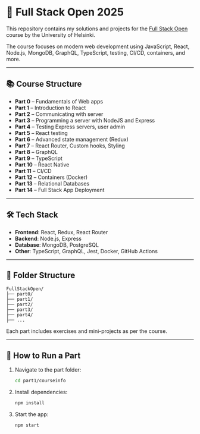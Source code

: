 # 📘 Full Stack Open 2025

This repository contains my solutions and projects for the [Full Stack Open](https://fullstackopen.com/en/) course by the University of Helsinki.

The course focuses on modern web development using JavaScript, React, Node.js, MongoDB, GraphQL, TypeScript, testing, CI/CD, containers, and more.

---

## 📚 Course Structure

- **Part 0** – Fundamentals of Web apps
- **Part 1** – Introduction to React
- **Part 2** – Communicating with server
- **Part 3** – Programming a server with NodeJS and Express
- **Part 4** – Testing Express servers, user admin
- **Part 5** – React testing
- **Part 6** – Advanced state management (Redux)
- **Part 7** – React Router, Custom hooks, Styling
- **Part 8** – GraphQL
- **Part 9** – TypeScript
- **Part 10** – React Native
- **Part 11** – CI/CD
- **Part 12** – Containers (Docker)
- **Part 13** – Relational Databases
- **Part 14** – Full Stack App Deployment

---

## 🛠️ Tech Stack

- **Frontend**: React, Redux, React Router
- **Backend**: Node.js, Express
- **Database**: MongoDB, PostgreSQL
- **Other**: TypeScript, GraphQL, Jest, Docker, GitHub Actions

---

## 📁 Folder Structure

```
FullStackOpen/
├── part0/
├── part1/
├── part2/
├── part3/
├── part4/
├── ...
```

Each part includes exercises and mini-projects as per the course.

---

## 🚀 How to Run a Part

1. Navigate to the part folder:

   ```bash
   cd part1/courseinfo

   ```

2. Install dependencies:

   ```bash
   npm install

   ```

3. Start the app:
   ```bash
   npm start
   ```
